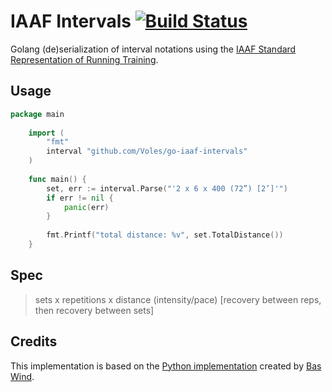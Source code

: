 # IAAF Intervals [![Build Status](https://travis-ci.org/Voles/go-iaaf-intervals.svg?branch=master)](https://travis-ci.org/Voles/go-iaaf-intervals)

Golang (de)serialization of interval notations using the [IAAF Standard Representation of Running Training](http://www.newintervaltraining.com/iaaf-standardised-sessions-www-newintervaltraining-com.pdf).

## Usage

```go
package main
    
    import (
    	"fmt"
    	interval "github.com/Voles/go-iaaf-intervals"
    )
    
    func main() {
    	set, err := interval.Parse("'2 x 6 x 400 (72”) [2’]'")
    	if err != nil {
    		panic(err)
    	}
    
    	fmt.Printf("total distance: %v", set.TotalDistance())
    }
```

## Spec

> sets x repetitions x distance (intensity/pace) [recovery between reps, then recovery between sets]

## Credits

This implementation is based on the [Python implementation](https://github.com/bwind/iaaf-intervals) created by [Bas Wind](https://github.com/bwind).
